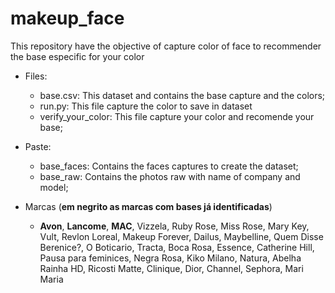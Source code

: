 # makeup_face

This repository have the objective of capture color of face to recommender the base especific for your color

- Files: 
  - base.csv: This dataset and contains the base capture and the colors;
  - run.py: This file capture the color to save in dataset
  - verify_your_color: This file capture your color and recomende your base;
  
- Paste:
  - base_faces: Contains the faces captures to create the dataset;
  - base_raw: Contains the photos raw with name of company and model;
  
- Marcas (<b>em negrito as marcas com bases já identificadas</b>)
  - <b>Avon</b>, <b>Lancome</b>, <b>MAC</b>, Vizzela, Ruby Rose, Miss Rose, Mary Key, Vult, Revlon Loreal, Makeup Forever, Dailus, Maybelline, Quem Disse Berenice?, O Boticario, Tracta, Boca Rosa, Essence, Catherine Hill, Pausa para feminices, Negra Rosa, Kiko Milano, Natura, Abelha Rainha HD, Ricosti Matte, Clinique, Dior, Channel, Sephora, Mari Maria
